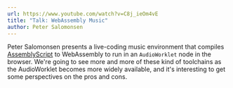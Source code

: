 ```yaml
---
url: https://www.youtube.com/watch?v=C8j_ieOm4vE
title: "Talk: WebAssembly Music"
author: Peter Salomonsen
---
```


Peter Salomonsen presents a live-coding music environment that compiles [AssemblyScript](https://docs.assemblyscript.org/) to WebAssembly to run in an `AudioWorklet` node in the browser. We're going to see more and more of these kind of toolchains as the AudioWorklet becomes more widely available, and it's interesting to get some perspectives on the pros and cons.
